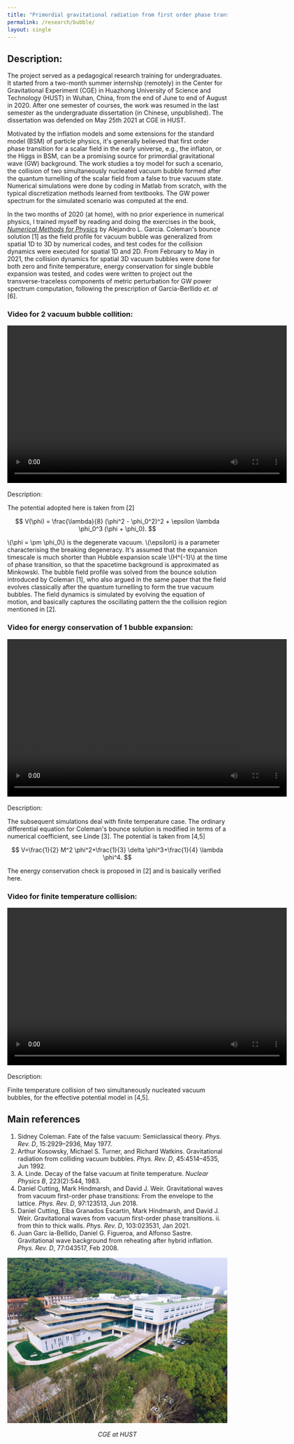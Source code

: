 ```yaml
---
title: "Primordial gravitational radiation from first order phase transition in the early universe"
permalink: /research/bubble/
layout: single
---
```


## Description: 
The project served as a pedagogical research training for undergraduates. It started from a two-month summer internship (remotely) in the Center for Gravitational Experiment (CGE) in Huazhong University of Science and Technology (HUST) in Wuhan, China, from the end of June to end of August in 2020. After one semester of courses, the work was resumed in the last semester as the undergraduate dissertation (in Chinese, unpublished). The dissertation was defended on May 25th 2021 at CGE in HUST. 

Motivated by the inflation models and some extensions for the standard model (BSM) of particle physics, it's generally believed that first order phase transition for a scalar field in the early universe, e.g., the inflaton, or the Higgs in BSM, can be a promising source for primordial gravitational wave (GW) background. The work studies a toy model for such a scenario, the collision of two simultaneously nucleated vacuum bubble formed after the quantum turnelling of the scalar field from a false to true vacuum state. Numerical simulations were done by coding in Matlab from scratch, with the typical discretization methods learned from textbooks. The GW power spectrum for the simulated scenario was computed at the end. 

In the two months of 2020 (at home), with no prior experience in numerical physics, I trained myself by reading and doing the exercises in the book, [*Numerical Methods for Physics*](http://www.algarcia.org/nummeth/nummeth.html) by Alejandro L. Garcia. Coleman's bounce solution [1] as the field profile for vacuum bubble was generalized from spatial 1D to 3D by numerical codes, and test codes for the collision dynamics were executed for spatial 1D and 2D. From February to May in 2021, the collision dynamics for spatial 3D vacuum bubbles were done for both zero and finite temperature, energy conservation for single bubble expansion was tested, and codes were written to project out the transverse-traceless components of metric perturbation for GW power spectrum computation, following the prescription of Garcia-Berllido *et. al* [6]. 


### Video for 2 vacuum bubble collition: 
<video width="640" height="360" controls>
  <source src="/files/TwoBubbleCollisionIn3D.mp4" type="video/mp4">
  Your browser does not support the video tag.
</video>

Description:

The potential adopted here is taken from [2]

$$
V(\phi) = \frac{\lambda}{8} (\phi^2 - \phi_0^2)^2 + \epsilon \lambda \phi_0^3 (\phi + \phi_0).
$$

\\(\phi = \pm \phi_0\\) is the degenerate vacuum. \\(\epsilon\\) is a parameter characterising the breaking degeneracy. It's assumed that the expansion timescale is much shorter than Hubble expansion scale \\(H^{-1}\\) at the time of phase transition, so that the spacetime background is approximated as Minkowski. The bubble field profile was solved from the bounce solution introduced by Coleman [1], who also argued in the same paper that the field evolves classically after the quantum turnelling to form the true vacuum bubbles. The field dynamics is simulated by evolving the equation of motion, and basically captures the oscillating pattern the the collision region mentioned in [2].

### Video for energy conservation of 1 bubble expansion:
<video width="640" height="360" controls>
  <source src="/files/OneBubbleTest.mp4" type="video/mp4">
  Your browser does not support the video tag.
</video>

Description:

The subsequent simulations deal with finite temperature case. The ordinary differential equation for Coleman's bounce solution is modified in terms of a numerical coefficient, see Linde [3]. The potential is taken from [4,5]

$$
V=\frac{1}{2} M^2 \phi^2+\frac{1}{3} \delta \phi^3+\frac{1}{4} \lambda \phi^4.
$$

The energy conservation check is proposed in [2] and is basically verified here. 

### Video for finite temperature collision:
<video width="640" height="360" controls>
  <source src="/files/TwoCollidingBubbles.mp4" type="video/mp4">
  Your browser does not support the video tag.
</video>

Description:

Finite temperature collision of two simultaneously nucleated vacuum bubbles, for the effective potential model in [4,5].


## Main references

1. Sidney Coleman. Fate of the false vacuum: Semiclassical theory. *Phys. Rev. D*, 15:2929–2936, May 1977.
2. Arthur Kosowsky, Michael S. Turner, and Richard Watkins. Gravitational radiation from colliding vacuum bubbles. *Phys. Rev. D*, 45:4514–4535, Jun 1992.
3. A. Linde. Decay of the false vacuum at finite temperature. *Nuclear Physics B*, 223(2):544, 1983.
4. Daniel Cutting, Mark Hindmarsh, and David J. Weir. Gravitational waves from vacuum first-order phase transitions: From the envelope to the lattice. *Phys. Rev. D*, 97:123513, Jun 2018.
5. Daniel Cutting, Elba Granados Escartin, Mark Hindmarsh, and David J. Weir. Gravitational waves from vacuum first-order phase transitions. ii. from thin to thick walls. *Phys. Rev. D*, 103:023531, Jan 2021.
6. Juan Garc ́ıa-Bellido, Daniel G. Figueroa, and Alfonso Sastre. Gravitational wave background from reheating after hybrid inflation. *Phys. Rev. D*, 77:043517, Feb 2008.



<div style="text-align: center;">
  <img src="/files/CGEpicture.png" alt="Experiment Setup for Project 1" />
  <p><em>CGE at HUST</em></p>
</div>


